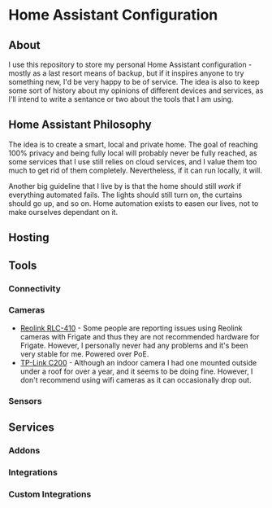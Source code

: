 # Home Assistant Configuration
## About
I use this repository to store my personal Home Assistant configuration - mostly as a last resort means of backup, but if it inspires anyone to try something new, I'd be very happy to be of service. The idea is also to keep some sort of history about my opinions of different devices and services, as I'll intend to write a sentance or two about the tools that I am using. 

## Home Assistant Philosophy
The idea is to create a smart, local and private home. The goal of reaching 100% privacy and being fully local will probably never be fully reached, as some services that I use still relies on cloud services, and I value them too much to get rid of them completely. Nevertheless, if it can run locally, it will. 

Another big guideline that I live by is that the home should still *work* if everything automated fails. The lights should still turn on, the curtains should go up, and so on. Home automation exists to easen our lives, not to make ourselves dependant on it. 

## Hosting

## Tools

### Connectivity

### Cameras
- [Reolink RLC-410](https://reolink.com/product/rlc-410/) - Some people are reporting issues using Reolink cameras with Frigate and thus they are not recommended hardware for Frigate. However, I personally never had any problems and it's been very stable for me. Powered over PoE.
- [TP-Link C200](https://www.tp-link.com/se/home-networking/cloud-camera/tapo-c200/) - Although an indoor camera I had one mounted outside under a roof for over a year, and it seems to be doing fine. However, I don't recommend using wifi cameras as it can occasionally drop out.

### Sensors

## Services
### Addons
### Integrations
### Custom Integrations

